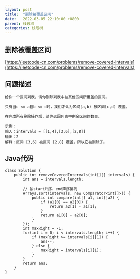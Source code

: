 ```yaml
---
layout: post
title:  "删除被覆盖区间"
date:   2022-03-05 22:10:00 +0800
parent: 线段树
categories: 线段树
---
```


## 删除被覆盖区间
[https://leetcode-cn.com/problems/remove-covered-intervals](https://leetcode-cn.com/problems/remove-covered-intervals)

## 问题描述
```
给你一个区间列表，请你删除列表中被其他区间所覆盖的区间。

只有当c <= a且b <= d时，我们才认为区间[a,b) 被区间[c,d) 覆盖。

在完成所有删除操作后，请你返回列表中剩余区间的数目。

示例：
输入：intervals = [[1,4],[3,6],[2,8]]
输出：2
解释：区间 [3,6] 被区间 [2,8] 覆盖，所以它被删除了。
```

## Java代码
```
class Solution {
    public int removeCoveredIntervals(int[][] intervals) {
        int ans = intervals.length;
        
        // 按start升序、end降序排列
        Arrays.sort(intervals, new Comparator<int[]>() {
            public int compare(int[] a1, int[]a2) {
                if (a1[0] == a2[0]) {
                    return a2[1] - a1[1];
                }
                return a1[0] - a2[0];
            }
        });
        int maxRight = -1;
        for(int i = 0; i < intervals.length; i++) {
            if (maxRight >= intervals[i][1]) {
                ans--;
            } else {
                maxRight = intervals[i][1];
            }
        }
        return ans;
    }
}
```